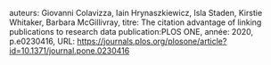 auteurs: Giovanni Colavizza, Iain Hrynaszkiewicz, Isla Staden, Kirstie Whitaker, Barbara McGillivray, 
titre: The citation advantage of linking publications to research data
publication:PLOS ONE, 
année: 2020, 
p.e0230416,
URL: https://journals.plos.org/plosone/article?id=10.1371/journal.pone.0230416

